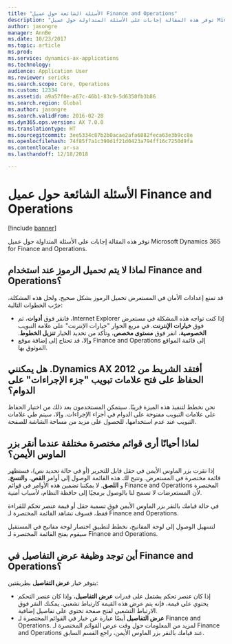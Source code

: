 ```yaml
---
title: "الأسئلة الشائعة حول عميل Finance and Operations"
description: "توفر هذه المقالة إجابات على الأسئلة المتداولة حول عميل Microsoft Dynamics 365 for Finance and Operations."
author: jasongre
manager: AnnBe
ms.date: 10/23/2017
ms.topic: article
ms.prod: 
ms.service: dynamics-ax-applications
ms.technology: 
audience: Application User
ms.reviewer: sericks
ms.search.scope: Core, Operations
ms.custom: 12334
ms.assetid: a9a57f0e-a67c-46b1-83c9-5d6350fb3b86
ms.search.region: Global
ms.author: jasongre
ms.search.validFrom: 2016-02-28
ms.dyn365.ops.version: AX 7.0.0
ms.translationtype: HT
ms.sourcegitcommit: 3ee5334c87b2b0acae2afa6882feca63e3b9cc8e
ms.openlocfilehash: 74f85f7a1c390d1f21d0423a794ff16c7250d9fa
ms.contentlocale: ar-sa
ms.lasthandoff: 12/18/2018

---
```


# <a name="finance-and-operations-client-faq"></a>الأسئلة الشائعة حول عميل Finance and Operations

[!include [banner](../includes/banner.md)]

توفر هذه المقالة إجابات على الأسئلة المتداولة حول عميل Microsoft Dynamics 365 for Finance and Operations.

## <a name="why-arent-symbols-loaded-when-i-use-finance-and-operations"></a>لماذا لا يتم تحميل الرموز عند استخدام Finance and Operations؟

قد تمنع إعدادات الأمان في المستعرض تحميل الرموز بشكل صحيح. ولحل هذه المشكلة، جرّب الخطوات التالية:

- ‏‫إذا كنت تواجه هذه المشكلة في مستعرض Internet Explorer، فانقر فوق **أدوات**، ثم فوق **خيارات الإنترنت**. في مربع الحوار "خيارات الإنترنت" على علامة التبويب **الخصوصية**، انقر فوق **مستوى مخصص**، وتأكد من تحديد الخيار **تنزيل الخطوط**.
- وإلا، قد تحتاج إلى إضافة موقع Finance and Operations إلى قائمة المواقع الموثوق بها.

## <a name="i-miss-the-ribbon-from-dynamics-ax-2012-can-i-keep-action-pane-tabs-open-all-the-time"></a>‏‫أفتقد الشريط من Dynamics AX 2012. هل يمكنني الحفاظ على فتح علامات تبويب "جزء الإجراءات" على الدوام؟‬

نحن نخطط لتنفيذ هذه الميزة قريبًا. سيتمكن المستخدمون بعد ذلك من اختيار الحفاظ على علامات التبويب مفتوحة على الدوام في أجزاء الإجراءات. وإلا، سيتم طي علامات التبويب عند عدم استخدامها، للحصول على مزيد من مساحة الشاشة للصفحة.

## <a name="why-do-i-sometimes-see-different-shortcut-menus-when-i-right-click"></a>لماذا أحيانًا أرى قوائم مختصرة مختلفة عندما أنقر بزر الماوس الأيمن؟

إذا نقرت بزر الماوس الأيمن في حقل قابل للتحرير (أو في حالة تحديد نص)، فستظهر قائمة مختصرة في المستعرض. وتتيح لك هذه القائمة الوصول إلى أوامر **القص**، و**النسخ**، و **اللصق**. لا يمكننا تضمين هذه الأوامر في قوائم Finance and Operations المختصرة لأن المستعرضات لا تسمح لنا بالوصول برمجيًا إلى حافظة النظام، لأسباب أمنية.

في حالة قيامك بالنقر بزر الماوس الأيمن فوق تسمية حقل أو قيمة عنصر تحكم للقراءة فقط، فسوف تشاهد القائمة المختصرة لـ Finance and Operations.

لتسهيل الوصول إلى لوحة المفاتيح، نخطط لتطبيق اختصار لوحة مفاتيح في المستقبل سيقوم بفتح القائمة المختصرة لـ Finance and Operations.

## <a name="where-is-the-view-details-functionality-in-finance-and-operations"></a>أين توجد وظيفة عرض التفاصيل في Finance and Operations؟

يتوفر خيار **عرض التفاصيل** بطريقتين:

- إذا كان عنصر تحكم يشتمل على قدرات **عرض التفاصيل**، وإذا كان عنصر التحكم يحتوي على قيمة، فإنه يتم عرض هذه القيمة كارتباط تشعبي. يمكنك النقر فوق الارتباط التشعبي لفتح صفحة تحتوي على تفاصيل إضافية.
- **عرض التفاصيل** أيضًا عبارة عن خيار في القوائم المختصرة لـ Finance and Operations. لمزيد من المعلومات حول وقت عرض القوائم المختصرة لـ Finance and Operations عند قيامك بالنقر بزر الماوس الأيمن، راجع القسم السابق.

